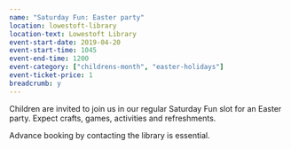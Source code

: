 ```yaml
---
name: "Saturday Fun: Easter party"
location: lowestoft-library
location-text: Lowestoft Library
event-start-date: 2019-04-20
event-start-time: 1045
event-end-time: 1200
event-category: ["childrens-month", "easter-holidays"]
event-ticket-price: 1
breadcrumb: y
---
```


Children are invited to join us in our regular Saturday Fun slot for an Easter party. Expect crafts, games, activities and refreshments.

Advance booking by contacting the library is essential.
